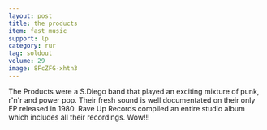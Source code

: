 ```yaml
---
layout: post
title: the products
item: fast music
support: lp
category: rur
tag: soldout
volume: 29
image: 8FcZFG-xhtn3
---
```


The Products were a S.Diego band that played an exciting mixture of punk, r'n'r and power pop. Their fresh sound is well documentated on their only EP released in 1980. 
Rave Up Records compiled an entire studio album which includes all their recordings. Wow!!!

